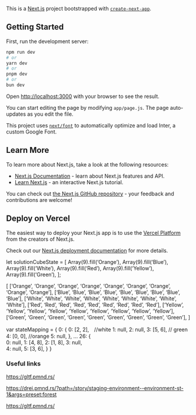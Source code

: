 This is a [Next.js](https://nextjs.org/) project bootstrapped with [`create-next-app`](https://github.com/vercel/next.js/tree/canary/packages/create-next-app).

## Getting Started

First, run the development server:

```bash
npm run dev
# or
yarn dev
# or
pnpm dev
# or
bun dev
```

Open [http://localhost:3000](http://localhost:3000) with your browser to see the result.

You can start editing the page by modifying `app/page.js`. The page auto-updates as you edit the file.

This project uses [`next/font`](https://nextjs.org/docs/basic-features/font-optimization) to automatically optimize and load Inter, a custom Google Font.

## Learn More

To learn more about Next.js, take a look at the following resources:

- [Next.js Documentation](https://nextjs.org/docs) - learn about Next.js features and API.
- [Learn Next.js](https://nextjs.org/learn) - an interactive Next.js tutorial.

You can check out [the Next.js GitHub repository](https://github.com/vercel/next.js/) - your feedback and contributions are welcome!

## Deploy on Vercel

The easiest way to deploy your Next.js app is to use the [Vercel Platform](https://vercel.com/new?utm_medium=default-template&filter=next.js&utm_source=create-next-app&utm_campaign=create-next-app-readme) from the creators of Next.js.

Check out our [Next.js deployment documentation](https://nextjs.org/docs/deployment) for more details.


let solutionCubeState = [
  Array(9).fill(‘Orange’),
  Array(9).fill(‘Blue’),
  Array(9).fill(‘White’),
  Array(9).fill(‘Red’),
  Array(9).fill(‘Yellow’),
  Array(9).fill(‘Green’),
];

[
    [‘Orange’, ‘Orange’, ‘Orange’, ‘Orange’, ‘Orange’, ‘Orange’, ‘Orange’, ‘Orange’, ‘Orange’],
    [‘Blue’, ‘Blue’, ‘Blue’, ‘Blue’, ‘Blue’, ‘Blue’, ‘Blue’, ‘Blue’, ‘Blue’],
    [‘White’, ‘White’, ‘White’, ‘White’, ‘White’, ‘White’, ‘White’, ‘White’, ‘White’],
    [‘Red’, ‘Red’, ‘Red’, ‘Red’, ‘Red’, ‘Red’, ‘Red’, ‘Red’, ‘Red’],
    [‘Yellow’, ‘Yellow’, ‘Yellow’, ‘Yellow’, ‘Yellow’, ‘Yellow’, ‘Yellow’, ‘Yellow’, ‘Yellow’],
    [‘Green’, ‘Green’, ‘Green’, ‘Green’, ‘Green’, ‘Green’, ‘Green’, ‘Green’, ‘Green’],
]
   

var stateMapping = {
  0: {
        0: [2, 2],　//white
        1: null,
        2: null,
        3: [5, 6], // green     
        4: [0, 0], //orange 
        5: null,
  },
  ...
  26: {      
        0: null,
        1: [4, 8],
        2: [1, 8],
        3: null,      
        4: null,
        5: [3, 6],
  }
}

### Useful links

https://gltf.pmnd.rs/

https://drei.pmnd.rs/?path=/story/staging-environment--environment-st-1&args=preset:forest

https://gltf.pmnd.rs/